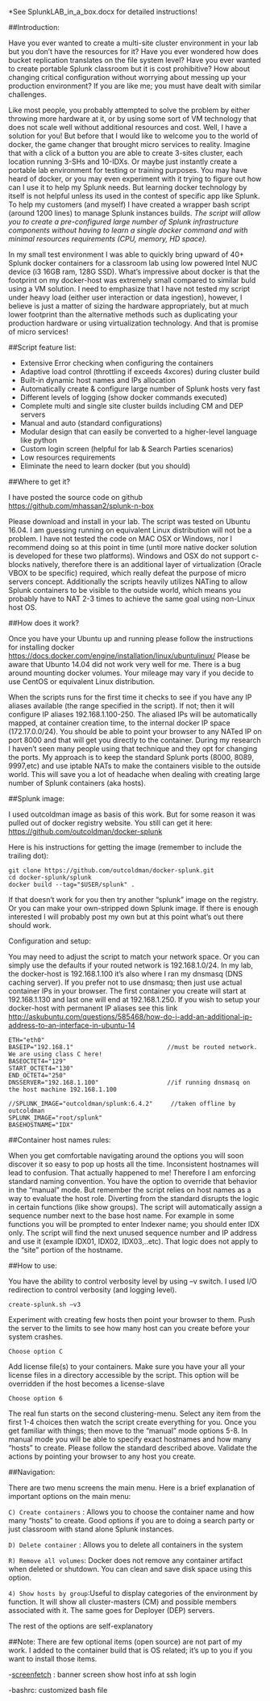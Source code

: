 *See SplunkLAB_in_a_box.docx for detailed instructions!

##Introduction:

Have you ever wanted to create a multi-site cluster environment in your lab but you don’t have the resources for it? Have you ever wondered how does bucket replication translates on the file system level? Have you ever wanted to create portable Splunk classroom but it is cost prohibitive? How about changing critical configuration without worrying about messing up your production environment?
If you are like me; you must have dealt with similar challenges.


Like most people, you probably attempted to solve the problem by either throwing more hardware at it, or by using some sort of VM technology that does not scale well without additional resources and cost. Well, I have a solution for you! But before that I would like to welcome you to the world of docker, the game changer that brought micro services to reality. Imagine that with a click of a button you are able to create 3-sites cluster, each location running 3-SHs and 10-IDXs. Or maybe just instantly create a portable lab environment for testing or training purposes. 
You may have heard of docker, or you may even experiment with it trying to figure out how can I use it to help my Splunk needs. But learning docker technology by itself is not helpful unless its used in the contest of specific app like Splunk. To help my customers (and myself) I have created a wrapper bash script (around 1200 lines) to manage Splunk instances builds. *The script will allow you to create a pre-configured large number of Splunk infrastructure components without having to learn a single docker command and with minimal resources requirements (CPU, memory, HD space).*

In my small test environment I was able to quickly bring upward of 40+ Splunk docker containers for a classroom lab using low powered Intel NUC device (i3 16GB ram, 128G SSD). What’s impressive about docker is that the footprint on my docker-host was extremely small compared to similar buld using a VM solution. I need to emphasize that I have not tested my script under heavy load (either user interaction or data ingestion), however, I believe is just a matter of sizing the hardware appropriately, but at much lower footprint than the alternative methods such as duplicating your production hardware or using virtualization technology.  And that is promise of micro services!

##Script feature list:

- Extensive Error checking when configuring the containers
- Adaptive load control (throttling if exceeds 4xcores) during cluster build
- Built-in dynamic host names and IPs allocation
- Automatically create & configure large number of Splunk hosts very fast
- Different levels of logging (show docker commands executed)
- Complete multi and single site cluster builds including CM and DEP servers
- Manual and auto (standard configurations)
- Modular design that can easily be converted to a higher-level language like python
- Custom login screen (helpful for lab & Search Parties scenarios)
- Low resources requirements
- Eliminate the need to learn docker (but you should)


##Where to get it?

I have posted the source code on github https://github.com/mhassan2/splunk-n-box

Please download and install in your lab. The script was tested on Ubuntu 16.04. I am guessing running on equivalent Linux distribution will not be a problem. I have not tested the code on MAC OSX or Windows, nor I recommend doing so at this point in time (until more native docker solution is developed for these two platforms). Windows and OSX do not support c-blocks natively, therefore there is an additional layer of virtualization (Oracle VBOX to be specific) required, which really defeat the purpose of micro servers concept. Additionally the scripts heavily utilizes NATing to allow Splunk containers to be visible to the outside world, which means you probably have to NAT 2-3 times to achieve the same goal using non-Linux host OS.

##How does it work?

Once you have your Ubuntu up and running please follow the instructions for installing docker https://docs.docker.com/engine/installation/linux/ubuntulinux/
Please be aware that Ubunto 14.04 did not work very well for me. There is a bug around mounting docker volumes. Your mileage may vary if you decide to use CentOS or equivalent Linux distribution.

When the scripts runs for the first time it checks to see if you have any IP aliases available (the range specified in the script). If not; then it will configure IP aliases 192.168.1.100-250. The aliased IPs will be automatically mapped, at container creation time, to the internal docker IP space (172.17.0.0/24). You should be able to point your browser to any NATed IP on port 8000 and that will get you directly to the container. During my research I haven’t seen many people using that technique and they opt for changing the ports. My approach is to keep the standard Splunk ports (8000, 8089, 9997,etc) and use iptable NATs to make the containers visible to the outside world.  This will save you a lot of headache when dealing with creating large number of Splunk containers (aka hosts).

##Splunk image:

I used outcoldman image as basis of this work. But for some reason it was pulled out of docker registry website. You still can get it here:  https://github.com/outcoldman/docker-splunk

Here is his instructions for getting the image (remember to include the trailing dot):


```
git clone https://github.com/outcoldman/docker-splunk.git 
cd docker-splunk/splunk 
docker build --tag="$USER/splunk" .
```

If that doesn’t work for you then try another “splunk” image on the registry. Or you can make your own-stripped down Splunk image. If there is enough interested I will probably post my own but at this point what’s out there should work.


Configuration and setup:

You may need to adjust the script to match your network space. Or you can simply use the defaults if your routed network is 192.168.1.0/24. In my lab, the docker-host is 192.168.1.100 it’s also where I ran my dnsmasq (DNS caching server). If you prefer not to use dnsmasq; then just use actual container IPs in your browser. The first container you create will start at 192.168.1.130 and last one will end at 192.168.1.250. If you wish to setup your docker-host with permanent IP aliases see this link http://askubuntu.com/questions/585468/how-do-i-add-an-additional-ip-address-to-an-interface-in-ubuntu-14

```
ETH="eth0"
BASEIP="192.168.1"                          //must be routed network. We are using class C here!
BASEOCTET4="129"
START_OCTET4="130"
END_OCTET4="250"
DNSSERVER="192.168.1.100"                   //if running dnsmasq on the host machine 192.168.1.100

//SPLUNK_IMAGE="outcoldman/splunk:6.4.2"     //taken offline by outcoldman
SPLUNK_IMAGE="root/splunk"
BASEHOSTNAME="IDX"
```

##Container host names rules:

When you get comfortable navigating around the options you will soon discover it so easy to pop up hosts all the time. Inconsistent hostnames will lead to confusion. That actually happened to me! Therefore I am enforcing standard naming convention. You have the option to override that behavior in the “manual” mode. But remember the script relies on host names as a way to evaluate the host role. Diverting from the standard disrupts the logic in certain functions (like show groups). The script will automatically assign a sequence number next to the base host name. For example in some functions you will be prompted to enter Indexer name; you should enter IDX only. The script will find the next unused sequence number and IP address and use it (example IDX01, IDX02, IDX03,..etc). That logic does not apply to the “site” portion of the hostname. 


##How to use:

You have the ability to control verbosity level by using –v switch. I used I/O redirection to control verbosity (and logging level). 

```
create-splunk.sh –v3 
```

Experiment with creating few hosts then point your browser to them. Push the server to the limits to see how many host can you create before your system crashes.

```Choose option C```

Add license file(s) to your containers. Make sure you have your all your license files in a directory accessible by the script. This option will be overridden if the host becomes a license-slave

```Choose option 6```

The real fun starts on the second clustering-menu. Select any item from the first 1-4 choices then watch the script create everything for you. Once you get familiar with things; then move to the “manual” mode options 5-8. In manual mode you will be able to specify exact hostnames and how many “hosts” to create. Please follow the standard described above. Validate the actions by pointing your browser to any host you create. 


##Navigation:

There are two menu screens the main menu. Here is a brief explanation of important options on the main menu:

`C) Create containers` : Allows you to choose the container name and how many “hosts” to create. Good options if you are to doing a                               search party or just classroom with stand alone Splunk instances.

`D) Delete container`  :  Allows you to delete all containers in the system

`R) Remove all volumes`: Docker does not remove any container artifact when deleted or shutdown. You can clean and save disk space using                          this option.

`4) Show hosts by group`:Useful to display categories of the environment by function. It will show all cluster-masters (CM) and possible                          members associated with it. The same goes for Deployer (DEP) servers.

The rest of the options are self-explanatory





##Note:
There are few optional items (open source) are not part of my work. I added to the container build that is OS related; it’s up to you if you want to install those items.

-[screenfetch](http://tuxtweaks.com/2013/12/install-screenfetch-linux/)  : banner screen show host info at ssh login

-bashrc:  customized bash file
